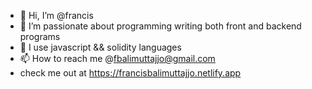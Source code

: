 - 👋 Hi, I’m @francis
- 👀 I’m passionate about programming writing  both front and backend programs
- 🌱 I use  javascript && solidity languages
- 📫 How to reach me @fbalimuttajjo@gmail.com  
- check me out at https://francisbalimuttajjo.netlify.app


<!---
francisbalimuttajjo/francisbalimuttajjo is a ✨ special ✨ repository because its `README.md` (this file) appears on your GitHub profile.
You can click the Preview link to take a look at your changes.
--->
